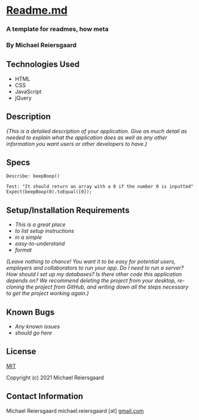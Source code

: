 # [Readme.md](http://readme.md/)

### A template for readmes, how meta

### By Michael Reiersgaard

## Technologies Used

- HTML
- CSS
- JavaScript
- jQuery

## Description

*{This is a detailed description of your application. Give as much detail as needed to explain what the application does as well as any other information you want users or other developers to have.}*

## Specs

```
Describe: beepBoop()

Test: "It should return an array with a 0 if the number 0 is inputted"
Expect(beepBoop(0).toEqual([0]);
```

## Setup/Installation Requirements

- *This is a great place*
- *to list setup instructions*
- *in a simple*
- *easy-to-understand*
- *format*

*{Leave nothing to chance! You want it to be easy for potential users, employers and collaborators to run your app. Do I need to run a server? How should I set up my databases? Is there other code this application depends on? We recommend deleting the project from your desktop, re-cloning the project from GitHub, and writing down all the steps necessary to get the project working again.}*

## Known Bugs

- *Any known issues*
- *should go here*

## License

[MIT](https://en.wikipedia.org/wiki/MIT_License)

Copyright (c) 2021 Michael Reiersgaard

## Contact Information

Michael Reiersgaard michael.reiersgaard [at] [gmail.com](http://gmail.com/)